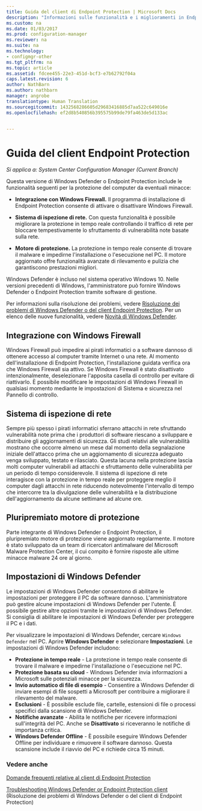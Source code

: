 ```yaml
---
title: Guida del client di Endpoint Protection | Microsoft Docs
description: "Informazioni sulle funzionalità e i miglioramenti in Endpoint Protection che consentono una migliore protezione del computer da minacce esterne."
ms.custom: na
ms.date: 01/03/2017
ms.prod: configuration-manager
ms.reviewer: na
ms.suite: na
ms.technology:
- configmgr-other
ms.tgt_pltfrm: na
ms.topic: article
ms.assetid: fdcee455-22e3-451d-bcf3-e7b62792f04a
caps.latest.revision: 6
author: NathBarn
ms.author: nathbarn
manager: angrobe
translationtype: Human Translation
ms.sourcegitcommit: 1432568286605d29683416885d7aa522c649016e
ms.openlocfilehash: ef2d8b540856b395575b99de79fa463de5d133ac


---
```

# <a name="endpoint-protection-client-help"></a>Guida del client Endpoint Protection

*Si applica a: System Center Configuration Manager (Current Branch)*


Questa versione di Windows Defender o Endpoint Protection include le funzionalità seguenti per la protezione del computer da eventuali minacce:  

-   **Integrazione con Windows Firewall.** Il programma di installazione di Endpoint Protection consente di attivare o disattivare Windows Firewall.  

-   **Sistema di ispezione di rete.** Con questa funzionalità è possibile migliorare la protezione in tempo reale controllando il traffico di rete per bloccare tempestivamente lo sfruttamento di vulnerabilità note basate sulla rete.  

-   **Motore di protezione.** La protezione in tempo reale consente di trovare il malware e impedirne l'installazione o l'esecuzione nel PC. Il motore aggiornato offre funzionalità avanzate di rilevamento e pulizia che garantiscono prestazioni migliori.  

Windows Defender è incluso nel sistema operativo Windows 10.  Nelle versioni precedenti di Windows, l'amministratore può fornire Windows Defender o Endpoint Protection tramite software di gestione.

Per informazioni sulla risoluzione dei problemi, vedere [Risoluzione dei problemi di Windows Defender o del client Endpoint Protection](troubleshoot-endpoint-client.md). Per un elenco delle nuove funzionalità, vedere [Novità di Windows Defender](https://support.microsoft.com/help/29276/windows-10-whats-new-in-windows-defender).

## <a name="windows-firewall-integration"></a>Integrazione con Windows Firewall  
 Windows Firewall può impedire ai pirati informatici o a software dannoso di ottenere accesso al computer tramite Internet o una rete. Al momento dell'installazione di Endpoint Protection, l'installazione guidata verifica ora che Windows Firewall sia attivo. Se Windows Firewall è stato disattivato intenzionalmente, deselezionare l'apposita casella di controllo per evitare di riattivarlo. È possibile modificare le impostazioni di Windows Firewall in qualsiasi momento mediante le impostazioni di Sistema e sicurezza nel Pannello di controllo.  

## <a name="network-inspection-system"></a>Sistema di ispezione di rete  
 Sempre più spesso i pirati informatici sferrano attacchi in rete sfruttando vulnerabilità note prima che i produttori di software riescano a sviluppare e distribuire gli aggiornamenti di sicurezza. Gli studi relativi alle vulnerabilità mostrano che occorre almeno un mese dal momento della segnalazione iniziale dell'attacco prima che un aggiornamento di sicurezza adeguato venga sviluppato, testato e rilasciato. Questa lacuna nella protezione lascia molti computer vulnerabili ad attacchi e sfruttamento delle vulnerabilità per un periodo di tempo considerevole. Il sistema di ispezione di rete interagisce con la protezione in tempo reale per proteggere meglio il computer dagli attacchi in rete riducendo notevolmente l'intervallo di tempo che intercorre tra la divulgazione delle vulnerabilità e la distribuzione dell'aggiornamento da alcune settimane ad alcune ore.  

## <a name="award-winning-protection-engine"></a>Pluripremiato motore di protezione  
 Parte integrante di Windows Defender o Endpoint Protection, il pluripremiato motore di protezione viene aggiornato regolarmente. Il motore è stato sviluppato da un team di ricercatori antimalware del Microsoft Malware Protection Center, il cui compito è fornire risposte alle ultime minacce malware 24 ore al giorno.  

## <a name="windows-defender-settings"></a>Impostazioni di Windows Defender
Le impostazioni di Windows Defender consentono di abilitare le impostazioni per proteggere il PC da software dannoso. L'amministratore può gestire alcune impostazioni di Windows Defender per l'utente. È possibile gestire altre opzioni tramite le impostazioni di Windows Defender. Si consiglia di abilitare le impostazioni di Windows Defender per proteggere il PC e i dati.

Per visualizzare le impostazioni di Windows Defender, cercare `Windows Defender` nel PC. Aprire **Windows Defender** e selezionare **Impostazioni**. Le impostazioni di Windows Defender includono:
- **Protezione in tempo reale** - La protezione in tempo reale consente di trovare il malware e impedirne l'installazione o l'esecuzione nel PC.
- **Protezione basata su cloud** - Windows Defender invia informazioni a Microsoft sulle potenziali minacce per la sicurezza.
- **Invio automatico di file di esempio** - Consentire a Windows Defender di inviare esempi di file sospetti a Microsoft per contribuire a migliorare il rilevamento del malware.
- **Esclusioni** - È possibile esclude file, cartelle, estensioni di file o processi specifici dalla scansione di Windows Defender.
- **Notifiche avanzate** - Abilita le notifiche per ricevere informazioni sull'integrità del PC. Anche se **Disattivato** si riceveranno le notifiche di importanza critica.
- **Windows Defender Offline** - È possibile eseguire Windows Defender Offline per individuare e rimuovere il software dannoso. Questa scansione include il riavvio del PC e richiede circa 15 minuti.

### <a name="see-also"></a>Vedere anche  
 [Domande frequenti relative al client di Endpoint Protection](endpoint-protection-client-faq.md)   

 [Troubleshooting Windows Defender or Endpoint Protection client](troubleshoot-endpoint-client.md) (Risoluzione dei problemi di Windows Defender o del client di Endpoint Protection)



<!--HONumber=Jan17_HO1-->


